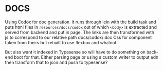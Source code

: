 # DOCS

Using Codox for doc generation. It runs through lein with the build task and puts html files in
`resources/docs/codox` out of which `<body>` is extracted and served from backend and put in page.
The links are then transformed with js to correspond to our relative path docs/codox/:doc
Css for component taken from theirs but rebuilt to use flexbox and whatnot.

But also want it indexed in Typesense so will have to do something on back-end boot for that.
Either parsing page or using a custom writer to output edn then transform that to json and push
to typesense?
